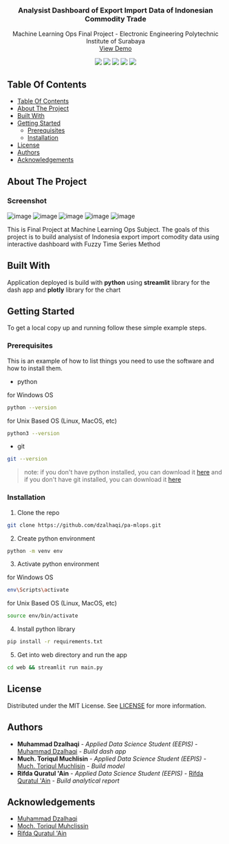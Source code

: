 <p align="center">
  <h3 align="center">Analysist Dashboard of Export Import Data of Indonesian Commodity Trade</h3>

  <p align="center">
    Machine Learning Ops Final Project - Electronic Engineering Polytechnic Institute of Surabaya
    <br/>
    <a href="https://export-import-analysis.streamlit.app/">View Demo</a>
  </p>
</p>



<p align="center">
  <p align="center">
    <img src="https://img.shields.io/github/downloads/dzalhaqi/pa-mlops/total"/>
    <img src="https://img.shields.io/github/contributors/dzalhaqi/pa-mlops?color=dark-green"/>
    <img src="https://img.shields.io/github/forks/dzalhaqi/pa-mlops?style=social"/>
    <img src="https://img.shields.io/github/issues/dzalhaqi/pa-mlops"/>
    <img src="https://img.shields.io/github/license/dzalhaqi/pa-mlops"/>
  </p>
</p>

## Table Of Contents

- [Table Of Contents](#table-of-contents)
- [About The Project](#about-the-project)
- [Built With](#built-with)
- [Getting Started](#getting-started)
  - [Prerequisites](#prerequisites)
  - [Installation](#installation)
- [License](#license)
- [Authors](#authors)
- [Acknowledgements](#acknowledgements)

## About The Project

### Screenshot
![image](https://github.com/Dzalhaqi/pa-mlops/assets/52716202/d56f6c8e-3b24-4473-874e-1a84cf289552)
![image](https://github.com/Dzalhaqi/pa-mlops/assets/52716202/037926ab-a4f7-4613-8eea-8b6348d1eaed)
![image](https://github.com/Dzalhaqi/pa-mlops/assets/52716202/2a91c1d8-cd81-4fb8-ad97-223dbbcd19a1)
![image](https://github.com/Dzalhaqi/pa-mlops/assets/52716202/94e74dc3-6b1e-4917-9021-fb19799aa153)
![image](https://github.com/Dzalhaqi/pa-mlops/assets/52716202/9f1c5cc6-c6a5-45bd-a676-725fd253b673)


This is Final Project at Machine Learning Ops Subject. The goals of this project is to build analysist of Indonesia export import comodity data using interactive dashboard with Fuzzy Time Series Method 

## Built With

Application deployed is build with **python** using **streamlit** library for the dash app and **plotly** library for the chart

## Getting Started

To get a local copy up and running follow these simple example steps.

### Prerequisites

This is an example of how to list things you need to use the software and how to install them.

* python

for Windows OS
```sh
python --version 
```

for Unix Based OS (Linux, MacOS, etc)
```sh
python3 --version 
```

* git

```sh
git --version 
```

> note: if you don't have python installed, you can download it [here](https://www.python.org/downloads/) and if you don't have git installed, you can download it [here](https://git-scm.com/downloads)

### Installation

1. Clone the repo

```sh
git clone https://github.com/dzalhaqi/pa-mlops.git
```

2. Create python environment

```sh
python -m venv env
```

3. Activate python environment

for Windows OS
```sh
env\Scripts\activate
```

for Unix Based OS (Linux, MacOS, etc)
```sh
source env/bin/activate
```

4. Install python library

```sh
pip install -r requirements.txt
```

5. Get into web directory and run the app

```sh
cd web && streamlit run main.py
```

## License

Distributed under the MIT License. See [LICENSE](https://github.com/dzalhaqi/pa-mlops/blob/main/LICENSE.md) for more information.

## Authors

* **Muhammad Dzalhaqi** - *Applied Data Science Student (EEPIS)* - [Muhammad Dzalhaqi](https://github.com/dzalhaqi/) - *Build dash app*
* **Much. Toriqul Muchlisin** - *Applied Data Science Student (EEPIS)* - [Much. Toriqul Muchlisin](https://github.com/tmuchlissin) - *Build model*
* **Rifda Quratul 'Ain** - *Applied Data Science Student (EEPIS)* - [Rifda Quratul 'Ain](https://github.com/riffuda) - *Build analytical report*

## Acknowledgements

* [Muhammad Dzalhaqi](https://github.com/dzalhaqi/)
* [Moch. Toriqul Muhclissin](https://github.com/tmuchlissin)
* [Rifda Quratul 'Ain](https://github.com/riffuda)
